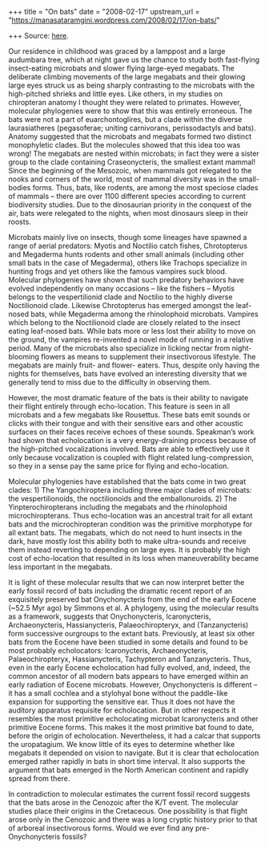 +++
title = "On bats"
date = "2008-02-17"
upstream_url = "https://manasataramgini.wordpress.com/2008/02/17/on-bats/"

+++
Source: [here](https://manasataramgini.wordpress.com/2008/02/17/on-bats/).

Our residence in childhood was graced by a lamppost and a large audumbara tree, which at night gave us the chance to study both fast-flying insect-eating microbats and slower flying large-eyed megabats. The deliberate climbing movements of the large megabats and their glowing large eyes struck us as being sharply contrasting to the microbats with the high-pitched shrieks and little eyes. Like others, in my studies on chiropteran anatomy I thought they were related to primates. However, molecular phylogenies were to show that this was entirely erroneous. The bats were not a part of euarchontoglires, but a clade within the diverse laurasiatheres (pegasoferae; uniting carnivorans, perissodactyls and bats). Anatomy suggested that the microbats and megabats formed two distinct monophyletic clades. But the molecules showed that this idea too was wrong! The megabats are nested within microbats; in fact they were a sister group to the clade containing Craseonycteris, the smallest extant mammal! Since the beginning of the Mesozoic, when mammals got relegated to the nooks and corners of the world, most of mammal diversity was in the small-bodies forms. Thus, bats, like rodents, are among the most speciose clades of mammals – there are over 1100 different species according to current biodiversity studies. Due to the dinosaurian priority in the conquest of the air, bats were relegated to the nights, when most dinosaurs sleep in their roosts.

Microbats mainly live on insects, though some lineages have spawned a range of aerial predators: Myotis and Noctilio catch fishes, Chrotopterus and Megaderma hunts rodents and other small animals
(including other small bats in the case of Megaderma), others like
Trachops specialize in hunting frogs and yet others like the famous vampires suck blood. Molecular phylogenies have shown that such predatory behaviors have evolved independently on many occasions – like the fishers – Myotis belongs to the vespertilionid clade and Noctilio to the highly diverse Noctilionoid clade. Likewise Chrotopterus has emerged amongst the leaf-nosed bats, while Megaderma among the rhinolophoid microbats. Vampires which belong to the Noctilionoid clade are closely related to the insect eating leaf-nosed bats. While bats more or less lost their ability to move on the ground, the vampires re-invented a novel mode of running in a relative period. Many of the microbats also specialize in licking nectar from night-blooming flowers as means to supplement their insectivorous lifestyle. The megabats are mainly fruit- and flower- eaters. Thus, despite only having the nights for themselves, bats have evolved an interesting diversity that we generally tend to miss due to the difficulty in observing them.

However, the most dramatic feature of the bats is their ability to navigate their flight entirely through echo-location. This feature is seen in all microbats and a few megabats like Rousettus. These bats emit sounds or clicks with their tongue and with their sensitive ears and other acoustic surfaces on their faces receive echoes of these sounds. Speakman’s work had shown that echolocation is a very energy-draining process because of the high-pitched vocalizations involved. Bats are able to effectively use it only because vocalization is coupled with flight related lung-compression, so they in a sense pay the same price for flying and echo-location.

Molecular phylogenies have established that the bats come in two great clades: 1) The Yangochiroptera including three major clades of microbats: the vespertilionoids, the noctilionoids and the emballonuroids. 2) The Yinpterochiropterans including the megabats and the rhinolophoid microchiropterans. Thus echo-location was an ancestral trait for all extant bats and the microchiropteran condition was the primitive morphotype for all extant bats. The megabats, which do not need to hunt insects in the dark, have mostly lost this ability both to make ultra-sounds and receive them instead reverting to depending on large eyes. It is probably the high cost of echo-location that resulted in its loss when maneuverability became less important in the megabats.

It is light of these molecular results that we can now interpret better the early fossil record of bats including the dramatic recent report of an exquisitely preserved bat Onychonycteris from the end of the early Eocene (\~52.5 Myr ago) by Simmons et al. A phylogeny, using the molecular results as a framework, suggests that Onychonycteris, Icaronycteris, Archaeonycteris, Hassianycteris, Palaeochiropteryx, and
(Tanzanycteris) form successive ourgroups to the extant bats.
Previously, at least six other bats from the Eocene have been studied in some details and found to be most probably echolocators: Icaronycteris, Archaeonycteris, Palaeochiropteryx, Hassianycteris, Tachypteron and Tanzanycteris. Thus, even in the early Eocene echolocation had fully evolved, and, indeed, the common ancestor of all modern bats appears to have emerged within an early radiation of Eocene microbats. However, Onychonycteris is different – it has a small cochlea and a stylohyal bone without the paddle-like expansion for supporting the sensitive ear. Thus it does not have the auditory apparatus requisite for echolocation. But in other respects it resembles the most primitive echolocating microbat Icaronycteris and other primitive Eocene forms. This makes it the most primitive bat found to date, before the origin of echolocation. Nevertheless, it had a calcar that supports the uropatagium. We know little of its eyes to determine whether like megabats it depended on vision to navigate. But it is clear that echolocation emerged rather rapidly in bats in short time interval. It also supports the argument that bats emerged in the North American continent and rapidly spread from there.

In contradiction to molecular estimates the current fossil record suggests that the bats arose in the Cenozoic after the K/T event. The molecular studies place their origins in the Cretaceous. One possibility is that flight arose only in the Cenozoic and there was a long cryptic history prior to that of arboreal insectivorous forms. Would we ever find any pre- Onychonycteris fossils?

